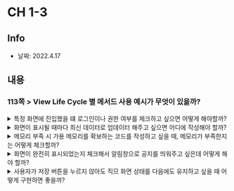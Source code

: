 # CH 1-3
## Info
- 날짜: 2022.4.17

## 내용
### 113쪽 > View Life Cycle 별 메서드 사용 예시가 무엇이 있을까?
<details>
  <summary> 특정 화면에 진입했을 떄 로그인이나 권한 여부를 체크하고 싶으면 어떻게 해야할까? </summary>
  
  내용 작성
</details>

<details>
  <summary> 화면이 표시될 때마다 최신 데이터로 업데이터 해주고 싶으면 어디에 작성해야 할까? </summary>
  
    내용 작성
</details>

<details>
  <summary> 메모리 부족 시 가용 메모리를 확보하는 코드를 작성하고 싶을 때, 메모리가 부족한지는 어떻게 체크할까? </summary>
  
    내용 작성
</details>

<details>
  <summary> 화면이 완전히 표시되었는지 체크해서 알림창으로 공지를 띄워주고 싶은데 어떻게 해야 할까? </summary>
  
    내용 작성
</details>

<details>
  <summary> 사용자가 저장 버튼을 누르지 않아도 직므 화면 상태를 다음에도 유지하고 싶을 때 어떻게 구현하면 좋을까? </summary>
  
    내용 작성
</details>
